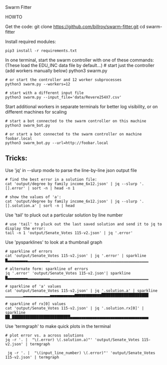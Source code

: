 Swarm Fitter


HOWTO

Get the code:
    git clone https://github.com/billroy/swarm-fitter.git
    cd swarm-fitter

Install required modules:

    pip3 install -r requirements.txt

In one terminal, start the swarm controller with one of these commands:
    (These load the EDU_INC data file by default...)
    # start just the controller (add workers manually below)
    python3 swarm.py

    # or start the controller and 12 worker subprocesses
    python3 swarm.py --workers=12

    # start with a different input file
    python3 swarm.py --input_file='data/Revere254X7.csv'

Start additional workers in separate terminals for better log visibility,
    or on different machines for scaling

    # start a bot connected to the swarm controller on this machine
    python3 swarm_bot.py

    # or start a bot connected to the swarm controller on machine foobar.local
    python3 swarm_bot.py --url=http://foobar.local
    

Tricks:
-------

Use 'jq' in --slurp mode to parse the line-by-line json output file

    # find the best error in a solution file:
    cat 'output/degree by family income_6x12.json' | jq --slurp '.[].error' | sort -n | head -n 1

    # show the values of 'a':
    cat 'output/degree by family income_6x12.json' | jq --slurp '.[].solution.a' | sort -n | head

Use 'tail' to pluck out a particular solution by line number

    # use 'tail' to pluck out the last saved solution and send it to jq to display the error:
    tail -n 1 'output/Senate_Votes 115-v2.json' | jq '.error'

Use 'pysparklines' to look at a thumbnail graph

    # sparkline of errors
    cat 'output/Senate_Votes 115-v2.json' | jq '.error' | sparkline
    ▇▃▃▃▃▃▃▃▃▃▂▂▂▂▂▂▂▂▂▂▁▁▁▁▁▁▁▁▁▁▁▁▁▁▁▁▁▁▁▁▁▁▁▁▁▁▁▁▁▁▁▁▁▁▁▁▁▁▁▁▁▁▁▁

    # alternate form: sparkline of errors
    jq '.error' 'output/Senate_Votes 115-v2.json'| sparkline
    ▇▃▃▃▃▃▃▃▃▃▂▂▂▂▂▂▂▂▂▂▁▁▁▁▁▁▁▁▁▁▁▁▁▁▁▁▁▁▁▁▁▁▁▁▁▁▁▁▁▁▁▁▁▁▁▁▁▁▁▁▁▁▁▁

    # sparkline of 'a' values
    cat 'output/Senate_Votes 115-v2.json' | jq '.solution.a' | sparkline
    ▁▁▁▁▁▁▁▁▂▂▂▂▂▂▂▂▂▂▂▂▄▄▄▄▄▄▄▄▄▄▄▆▆▆▆▆▆▆▆▆▆▆▆█████████████████████

    # sparkline of rx[0] values
    cat 'output/Senate_Votes 115-v2.json' | jq '.solution.rx[0]' | sparkline
    ██▁██████████████████████████▄▄▄▄▄▄▄▄▄▄▄▄▄▄▄▄▄▄▄▄▄▄▄▄▄▄▄▄▄▄▄▄▄▄▄

Use 'termgraph' to make quick plots in the terminal

    # plot error vs. a across solutions
    jq -r '. |  "\(.error) \(.solution.a)"' 'output/Senate_Votes 115-v2.json' | termgraph

     jq -r '. |  "\(input_line_number) \(.error)"' 'output/Senate_Votes 115-v2.json' | termgraph
